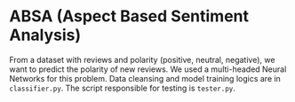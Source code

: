 # ABSA (Aspect Based Sentiment Analysis)

From a dataset with reviews and polarity (positive, neutral, negative), we want to predict the polarity of new reviews. We used a multi-headed Neural Networks for this problem. Data cleansing and model training logics are in `classifier.py`. The script responsible for testing is `tester.py`.



